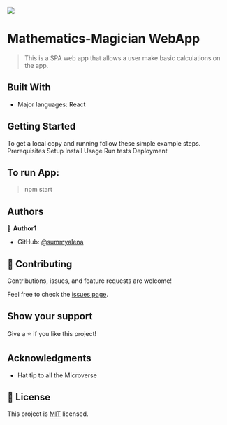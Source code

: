 ![](https://img.shields.io/badge/Microverse-blueviolet)

# Mathematics-Magician WebApp
> This is a SPA web app that allows a user make basic calculations on the app.

## Built With

- Major languages: React

## Getting Started
To get a local copy and running follow these simple example steps.
Prerequisites
Setup
Install
Usage
Run tests
Deployment

## To run App: 
> npm start

## Authors

👤 **Author1**

- GitHub: [@summyalena](https://github.com/summyalena)

## 🤝 Contributing

Contributions, issues, and feature requests are welcome!

Feel free to check the [issues page](../../issues/).

## Show your support

Give a ⭐️ if you like this project!

## Acknowledgments

- Hat tip to all the Microverse 

## 📝 License

This project is [MIT](./MIT.md) licensed.

